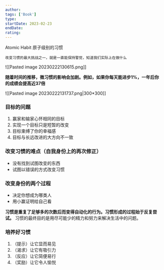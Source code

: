```yaml
---
author: 
tags: ['Book']
type: 
startDate: 2023-02-23
endDate:
rating: 
---
```


Atomic Habit 原子级别的习惯

```ad-note
改变习惯的最大挑战之一，就是一直能保持警觉，知道我们实际上在做什么
```


![[Pasted image 20230222130615.png]]

**随着时间的推移，微习惯的影响会加剧。例如，如果你每天能进步1%，一年后你的成绩会提高近37倍**

![[Pasted image 20230222131737.png|300*300]]



### 目标的问题
1. 赢家和输家心怀相同的目标 
2. 实现一个目标只是短暂的改变
3. 目标束缚了你的幸福感
4. 目标与长远改进的大方向不一致


### 改变习惯的难点（**自我身份上的再次修正**）
- 没有找到试图改变的东西
- 试图以错误的方式改变习惯 


### 改变身份的两个过程
- 决定你想成为哪类人 
- 用小赢证明给自己看 


**习惯是重复了足够多的次数后而变得自动化的行为。习惯形成的过程始于反复尝试。**
习惯的最终目的是用尽可能少的精力和努力来解决生活中的问题。



### 培养好习惯

1. （提示）让它显而易见
2. （渴求）让它有吸引力
3. （反应）让它简便易行 
4. （奖励）让它令人愉悦














